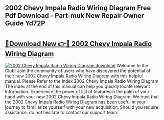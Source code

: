 ## 2002 Chevy Impala Radio Wiring Diagram Free Pdf Download - Part-muk New Repair Owner Guide Yd72P

# <h2><a href="http://dfr2e7.blite.top/?on=2002+Chevy+Impala+Radio+Wiring+Diagram">🔗Download New 👉🔴 2002 Chevy Impala Radio Wiring Diagram</a></h2>

[![2002 Chevy Impala Radio Wiring Diagram download](https://i.imgur.com/lujVjoI.png)](http://dfr2e7.blite.top/?on=2002+Chevy+Impala+Radio+Wiring+Diagram)
Welcome to the Club! Join the community of users who have discovered the potential of their new 2002 Chevy Impala Radio Wiring Diagram with this helpful manual. Please Refer to the Index 2002 Chevy Impala Radio Wiring Diagram The index at the end of this manual can help you quickly locate relevant information. Experience the power of list of features in the palm of your hand with your new 2002 Chevy Impala Radio Wiring Diagram. We trust that the 2002 Chevy Impala Radio Wiring Diagram has been useful in your journey to familiarize yourself with your new acquisition. Should you require assistance, do not hesitate to contact our support team.
